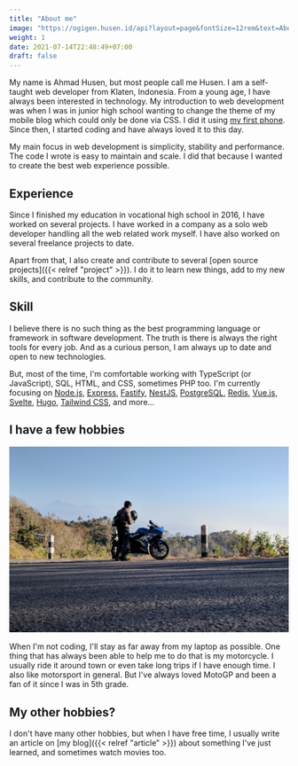 ```yaml
---
title: "About me"
image: "https://ogigen.husen.id/api?layout=page&fontSize=12rem&text=About%20me%3F"
weight: 1
date: 2021-07-14T22:48:49+07:00
draft: false
---
```


My name is Ahmad Husen, but most people call me Husen. I am a self-taught web
developer from Klaten, Indonesia. From a young age, I have always been
interested in technology. My introduction to web development was when I was in
junior high school wanting to change the theme of my mobile blog which could
only be done via CSS. I did it using
[my first phone](https://en.wikipedia.org/wiki/Nokia_7610). Since then, I
started coding and have always loved it to this day.

My main focus in web development is simplicity, stability and performance. The
code I wrote is easy to maintain and scale. I did that because I wanted to
create the best web experience possible.

## Experience

Since I finished my education in vocational high school in 2016, I have worked
on several projects. I have worked in a company as a solo web developer handling
all the web related work myself. I have also worked on several freelance
projects to date.

Apart from that, I also create and contribute to several
[open source projects]({{< relref "project" >}}). I do it to learn new things,
add to my new skills, and contribute to the community.

## Skill

I believe there is no such thing as the best programming language or framework
in software development. The truth is there is always the right tools for every
job. And as a curious person, I am always up to date and open to new technologies.

But, most of the time, I'm comfortable working with TypeScript (or JavaScript),
SQL, HTML, and CSS, sometimes PHP too. I'm currently focusing on
[Node.js](https://nodejs.org/), [Express](https://expressjs.com/),
[Fastify](https://www.fastify.io/), [NestJS](https://nestjs.com/),
[PostgreSQL](https://www.postgresql.org/), [Redis](https://redis.io/),
[Vue.js](https://vuejs.org/), [Svelte](https://svelte.dev/),
[Hugo](https://gohugo.io/), [Tailwind CSS](https://tailwindcss.com/), and more...

## I have a few hobbies

![Me wearing my helmet near my bike](IMG_20190804_070042.jpg)

When I'm not coding, I'll stay as far away from my laptop as possible. One thing
that has always been able to help me to do that is my motorcycle. I usually ride
it around town or even take long trips if I have enough time. I also like
motorsport in general. But I've always loved MotoGP and been a fan of it since I
was in 5th grade.

## My other hobbies?

I don't have many other hobbies, but when I have free time, I usually write an
article on [my blog]({{< relref "article" >}}) about
something I've just learned, and sometimes watch movies too.
